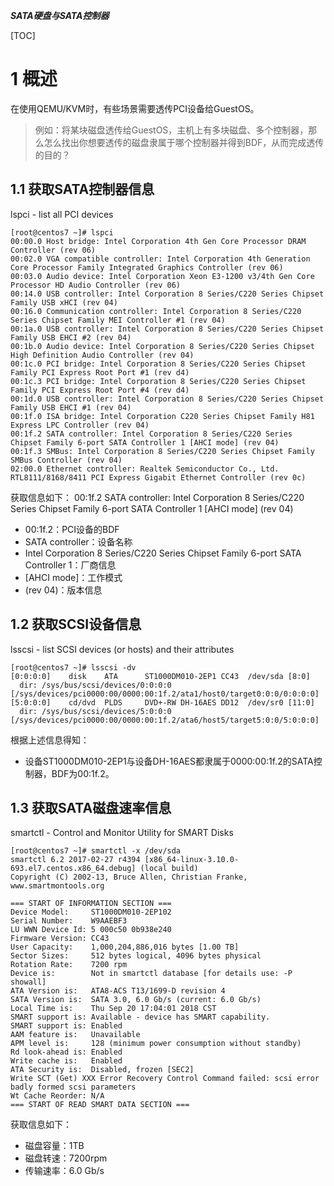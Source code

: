 ***SATA硬盘与SATA控制器***

[TOC]

# 1 概述

在使用QEMU/KVM时，有些场景需要透传PCI设备给GuestOS。

> 例如：将某块磁盘透传给GuestOS，主机上有多块磁盘、多个控制器，那么怎么找出你想要透传的磁盘隶属于哪个控制器并得到BDF，从而完成透传的目的？


## 1.1 获取SATA控制器信息
lspci - list all PCI devices
```
[root@centos7 ~]# lspci
00:00.0 Host bridge: Intel Corporation 4th Gen Core Processor DRAM Controller (rev 06)
00:02.0 VGA compatible controller: Intel Corporation 4th Generation Core Processor Family Integrated Graphics Controller (rev 06)
00:03.0 Audio device: Intel Corporation Xeon E3-1200 v3/4th Gen Core Processor HD Audio Controller (rev 06)
00:14.0 USB controller: Intel Corporation 8 Series/C220 Series Chipset Family USB xHCI (rev 04)
00:16.0 Communication controller: Intel Corporation 8 Series/C220 Series Chipset Family MEI Controller #1 (rev 04)
00:1a.0 USB controller: Intel Corporation 8 Series/C220 Series Chipset Family USB EHCI #2 (rev 04)
00:1b.0 Audio device: Intel Corporation 8 Series/C220 Series Chipset High Definition Audio Controller (rev 04)
00:1c.0 PCI bridge: Intel Corporation 8 Series/C220 Series Chipset Family PCI Express Root Port #1 (rev d4)
00:1c.3 PCI bridge: Intel Corporation 8 Series/C220 Series Chipset Family PCI Express Root Port #4 (rev d4)
00:1d.0 USB controller: Intel Corporation 8 Series/C220 Series Chipset Family USB EHCI #1 (rev 04)
00:1f.0 ISA bridge: Intel Corporation C220 Series Chipset Family H81 Express LPC Controller (rev 04)
00:1f.2 SATA controller: Intel Corporation 8 Series/C220 Series Chipset Family 6-port SATA Controller 1 [AHCI mode] (rev 04)
00:1f.3 SMBus: Intel Corporation 8 Series/C220 Series Chipset Family SMBus Controller (rev 04)
02:00.0 Ethernet controller: Realtek Semiconductor Co., Ltd. RTL8111/8168/8411 PCI Express Gigabit Ethernet Controller (rev 0c)

```
获取信息如下：
00:1f.2 SATA controller: Intel Corporation 8 Series/C220 Series Chipset Family 6-port SATA Controller 1 [AHCI mode] (rev 04)

- 00:1f.2：PCI设备的BDF
- SATA controller：设备名称
- Intel Corporation 8 Series/C220 Series Chipset Family 6-port SATA Controller 1：厂商信息
- [AHCI mode]：工作模式
- (rev 04)：版本信息

## 1.2 获取SCSI设备信息
lsscsi - list SCSI devices (or hosts) and their attributes
```
[root@centos7 ~]# lsscsi -dv
[0:0:0:0]    disk    ATA      ST1000DM010-2EP1 CC43  /dev/sda [8:0]
  dir: /sys/bus/scsi/devices/0:0:0:0  [/sys/devices/pci0000:00/0000:00:1f.2/ata1/host0/target0:0:0/0:0:0:0]
[5:0:0:0]    cd/dvd  PLDS     DVD+-RW DH-16AES DD12  /dev/sr0 [11:0]
  dir: /sys/bus/scsi/devices/5:0:0:0  [/sys/devices/pci0000:00/0000:00:1f.2/ata6/host5/target5:0:0/5:0:0:0]
```

根据上述信息得知：
- 设备ST1000DM010-2EP1与设备DH-16AES都隶属于0000:00:1f.2的SATA控制器，BDF为00:1f.2。

## 1.3 获取SATA磁盘速率信息
smartctl - Control and Monitor Utility for SMART Disks
```
[root@centos7 ~]# smartctl -x /dev/sda
smartctl 6.2 2017-02-27 r4394 [x86_64-linux-3.10.0-693.el7.centos.x86_64.debug] (local build)
Copyright (C) 2002-13, Bruce Allen, Christian Franke, www.smartmontools.org

=== START OF INFORMATION SECTION ===
Device Model:     ST1000DM010-2EP102
Serial Number:    W9AAEBF3
LU WWN Device Id: 5 000c50 0b938e240
Firmware Version: CC43
User Capacity:    1,000,204,886,016 bytes [1.00 TB]
Sector Sizes:     512 bytes logical, 4096 bytes physical
Rotation Rate:    7200 rpm
Device is:        Not in smartctl database [for details use: -P showall]
ATA Version is:   ATA8-ACS T13/1699-D revision 4
SATA Version is:  SATA 3.0, 6.0 Gb/s (current: 6.0 Gb/s)
Local Time is:    Thu Sep 20 17:04:01 2018 CST
SMART support is: Available - device has SMART capability.
SMART support is: Enabled
AAM feature is:   Unavailable
APM level is:     128 (minimum power consumption without standby)
Rd look-ahead is: Enabled
Write cache is:   Enabled
ATA Security is:  Disabled, frozen [SEC2]
Write SCT (Get) XXX Error Recovery Control Command failed: scsi error badly formed scsi parameters
Wt Cache Reorder: N/A
=== START OF READ SMART DATA SECTION ===
```
获取信息如下：
- 磁盘容量：1TB
- 磁盘转速：7200rpm
- 传输速率：6.0 Gb/s




